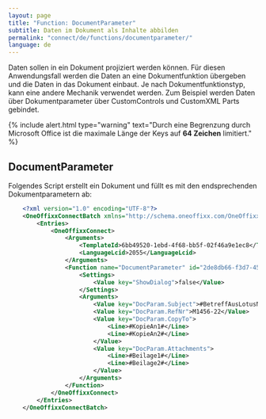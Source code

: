```yaml
---
layout: page
title: "Function: DocumentParameter"
subtitle: Daten im Dokument als Inhalte abbilden
permalink: "connect/de/functions/documentparameter/"
language: de
---
```


Daten sollen in ein Dokument projiziert werden können. Für diesen Anwendungsfall werden die Daten an eine Dokumentfunktion übergeben und die Daten in das Dokument einbaut. Je nach Dokumentfunktionstyp, kann eine andere Mechanik verwendet werden. Zum Beispiel werden Daten über Dokumentparameter über CustomControls und CustomXML Parts gebindet.

{% include alert.html type="warning" text="Durch eine Begrenzung durch Microsoft Office ist die maximale Länge der Keys auf <b>64 Zeichen</b> limitiert." %}

## DocumentParameter

Folgendes Script erstellt ein Dokument und füllt es mit den endsprechenden Dokumentparametern ab:

```xml
    <?xml version="1.0" encoding="UTF-8"?>
    <OneOffixxConnectBatch xmlns="http://schema.oneoffixx.com/OneOffixxConnectBatch/1" xmlns:xsi="http://www.w3.org/2001/XMLSchema-instance">
    	<Entries>
    		<OneOffixxConnect>
    			<Arguments>
    				<TemplateId>6bb49520-1ebd-4f68-bb5f-02f46a9e1ec8</TemplateId>
    				<LanguageLcid>2055</LanguageLcid>
    			</Arguments>
    			<Function name="DocumentParameter" id="2de8db66-f3d7-456d-bba3-6bb0f12c1fb6">
    				<Settings>
    					<Value key="ShowDialog">false</Value>
    				</Settings>
    				<Arguments>
    					<Value key="DocParam.Subject">#BetreffAusLotusNotes#</Value>
    					<Value key="DocParam.RefNr">M1456-22</Value>
    					<Value key="DocParam.CopyTo">
    						<Line>#KopieAn1#</Line>
    						<Line>#KopieAn2#</Line>
    					</Value>
    					<Value key="DocParam.Attachments">
    						<Line>#Beilage1#</Line>
    						<Line>#Beilage2#</Line>
    					</Value>
    				</Arguments>
    			</Function>
    		</OneOffixxConnect>
    	</Entries>
    </OneOffixxConnectBatch>
```
